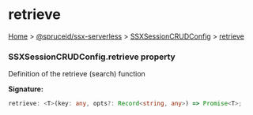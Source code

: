 # retrieve

[Home](index.md) > [@spruceid/ssx-serverless](ssx-serverless.md) > [SSXSessionCRUDConfig](ssx-serverless.ssxsessioncrudconfig.md) > [retrieve](ssx-serverless.ssxsessioncrudconfig.retrieve.md)

### SSXSessionCRUDConfig.retrieve property

Definition of the retrieve (search) function

**Signature:**

```typescript
retrieve: <T>(key: any, opts?: Record<string, any>) => Promise<T>;
```
